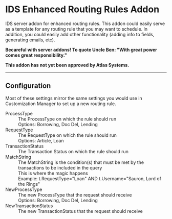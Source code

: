IDS Enhanced Routing Rules Addon
================================

IDS server addon for enhanced routing rules.  This addon could easily serve as a template for any routing rule that you may want to schedule.  In addition, you could easily add other functionality (adding info to fields, generating emails, etc).

**Becareful with server addons!  To quote Uncle Ben:  "With great power comes great responsibility."**

**This addon has not yet been approved by Atlas Systems.**

-------------
Configuration
-------------

Most of these settings mirror the same settings you would use in Customization Manager to set up a new routing rule.
<dl>
	<dt>ProcessType</dt>
		<dd>The ProcessType on which the rule should run</dd>
		<dd>Options: Borrowing, Doc Del, Lending</dd>
	<dt>RequestType</dt>
		<dd>The RequestType on which the rule should run</dd>
		<dd>Options: Article, Loan</dd>
	<dt>TransactionStatus</dt>
		<dd>The Transaction Status on which the rule should run</dd>
	<dt>MatchString</dt>
		<dd>The MatchString is the condition(s) that must be met by the transactions to be included in the query</dd>
		<dd>This is where the magic happens</dd>
		<dd>Example: t.RequestType="Loan" AND t.Username="Sauron, Lord of the Rings"</dd>
	<dt>NewProcessType</dt>
		<dd>The new ProcessType that the request should receive</dd>
		<dd>Options: Borrowing, Doc Del, Lending</dd>
	<dt>NewTransactionStatus</dt>
		<dd>The new TransactionStatus that the request should receive</dd>
</dl>